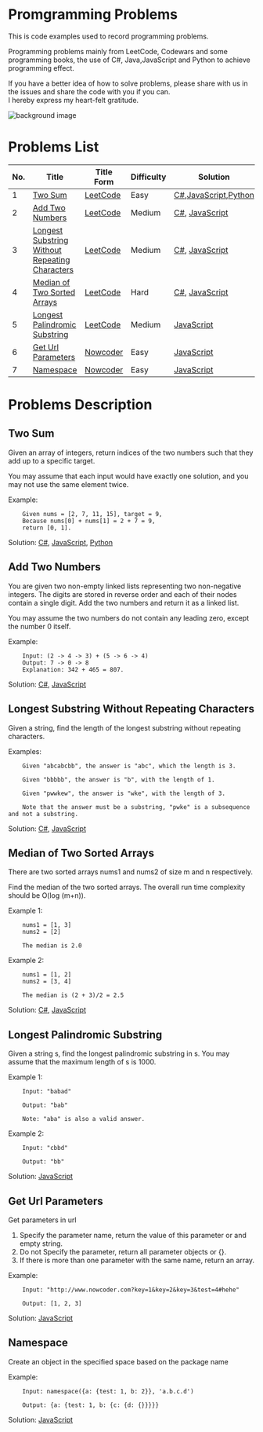 # Promgramming Problems
This is code examples used to record programming problems.

Programming problems mainly from LeetCode, Codewars and some programming books, the use of  C#, Java,JavaScript and Python to achieve programming effect.

If you have a better idea of how to solve problems, please share with us in the issues and share the code with you if you can.  
I hereby express my heart-felt gratitude.

![background image](https://github.com/SilenceHVK/Articles/raw/master/assets/images/bgImages/bg3.png)

# Problems List
| No. | Title | Title Form | Difficulty | Solution |
| ---|---|---|---|--- |
| 1 | [Two Sum](#user-content-two-sum) |  [LeetCode](https://leetcode.com/problems/two-sum/) | Easy | [C#](https://github.com/SilenceHVK/promgramming-problems/blob/master/csharp/TwoSum.cs),[JavaScript](https://github.com/SilenceHVK/promgramming-problems/blob/master/javascript/two-sum.js),[Python](https://github.com/SilenceHVK/promgramming-problems/blob/master/python/two-sum.py) |
| 2 | [Add Two Numbers](#user-content-add-two-numbers) |  [LeetCode](https://leetcode.com/problems/add-two-numbers/) | Medium | [C#](https://github.com/SilenceHVK/promgramming-problems/blob/master/csharp/AddTwoNumbers.cs), [JavaScript](https://github.com/SilenceHVK/promgramming-problems/blob/master/javascript/add-two-numbers.js) |
| 3 | [Longest Substring Without Repeating Characters](#user-content-longest-substring-without-repeating-characters) |  [LeetCode](https://leetcode.com/problems/longest-substring-without-repeating-characters/) | Medium | [C#](https://github.com/SilenceHVK/promgramming-problems/blob/master/csharp/LengthOfLongestSubstring.cs), [JavaScript](https://github.com/SilenceHVK/promgramming-problems/blob/master/javascript/length-of-longest-substring.js) |
| 4 | [Median of Two Sorted Arrays](#user-content-median-of-two-sorted-arrays) |  [LeetCode](https://leetcode.com/problems/median-of-two-sorted-arrays/) | Hard | [C#](https://github.com/SilenceHVK/promgramming-problems/blob/master/csharp/FindMedianSortedArrays.cs), [JavaScript](https://github.com/SilenceHVK/promgramming-problems/blob/master/javascript/median-of-two-sorted-arrays.js) |
| 5 | [Longest Palindromic Substring](#user-content-longest-palindromic-substring) |  [LeetCode](https://leetcode.com/problems/longest-palindromic-substring/) | Medium | [JavaScript](https://github.com/SilenceHVK/promgramming-problems/blob/master/javascript/longest-palindromic-substring.js) |
| 6 | [Get Url Parameters](#user-content-get-url-parameters) |  [Nowcoder](https://www.nowcoder.com/practice/a3ded747e3884a3c86d09d88d1652e10?tpId=2&tqId=10852&tPage=1&rp=1&ru=/ta/front-end&qru=/ta/front-end/question-ranking) | Easy | [JavaScript](https://github.com/SilenceHVK/promgramming-problems/blob/master/javascript/get-url-parameters.js) |
| 7 | [Namespace](#user-content-namespace) |  [Nowcoder](https://www.nowcoder.com/practice/a82e035501504cedbe881d08c824a381?tpId=2&tqId=10854&tPage=1&rp=1&ru=%2Fta%2Ffront-end&qru=%2Fta%2Ffront-end%2Fquestion-ranking) | Easy | [JavaScript](https://github.com/SilenceHVK/promgramming-problems/blob/master/javascript/namespace.js) |

# Problems Description
## Two Sum
Given an array of integers, return indices of the two numbers such that they add up to a specific target.

You may assume that each input would have exactly one solution, and you may not use the same element twice.

Example:
```
    Given nums = [2, 7, 11, 15], target = 9,
    Because nums[0] + nums[1] = 2 + 7 = 9,
    return [0, 1].
```

Solution:
[C#](https://github.com/SilenceHVK/promgramming-problems/blob/master/csharp/TwoSum.cs),
[JavaScript](https://github.com/SilenceHVK/promgramming-problems/blob/master/javascript/two-sum.js),
[Python](https://github.com/SilenceHVK/promgramming-problems/blob/master/python/two-sum.py)

## Add Two Numbers
You are given two non-empty linked lists representing two non-negative integers. The digits are stored in reverse order and each of their nodes contain a single digit. Add the two numbers and return it as a linked list.

You may assume the two numbers do not contain any leading zero, except the number 0 itself.

Example:
```
    Input: (2 -> 4 -> 3) + (5 -> 6 -> 4)
    Output: 7 -> 0 -> 8
    Explanation: 342 + 465 = 807.
```

Solution:
[C#](https://github.com/SilenceHVK/promgramming-problems/blob/master/csharp/AddTwoNumbers.cs), 
[JavaScript](https://github.com/SilenceHVK/promgramming-problems/blob/master/javascript/add-two-numbers.js)

## Longest Substring Without Repeating Characters
Given a string, find the length of the longest substring without repeating characters.

Examples:
```
    Given "abcabcbb", the answer is "abc", which the length is 3.

    Given "bbbbb", the answer is "b", with the length of 1.

    Given "pwwkew", the answer is "wke", with the length of 3. 
    
    Note that the answer must be a substring, "pwke" is a subsequence and not a substring.
```

Solution:
[C#](https://github.com/SilenceHVK/promgramming-problems/blob/master/csharp/LengthOfLongestSubstring.cs), 
[JavaScript](https://github.com/SilenceHVK/promgramming-problems/blob/master/javascript/length-of-longest-substring.js)

## Median of Two Sorted Arrays
There are two sorted arrays nums1 and nums2 of size m and n respectively.

Find the median of the two sorted arrays. The overall run time complexity should be O(log (m+n)).

Example 1:
```
    nums1 = [1, 3]
    nums2 = [2]

    The median is 2.0
```

Example 2:
```
    nums1 = [1, 2]
    nums2 = [3, 4]

    The median is (2 + 3)/2 = 2.5
```

Solution:
[C#](https://github.com/SilenceHVK/promgramming-problems/blob/master/csharp/FindMedianSortedArrays.cs), 
[JavaScript](https://github.com/SilenceHVK/promgramming-problems/blob/master/javascript/median-of-two-sorted-arrays.js)

## Longest Palindromic Substring
Given a string s, find the longest palindromic substring in s. You may assume that the maximum length of s is 1000.

Example 1:
```
    Input: "babad"

    Output: "bab"

    Note: "aba" is also a valid answer.
```

Example 2:
```
    Input: "cbbd"

    Output: "bb"
```

Solution:
[JavaScript](https://github.com/SilenceHVK/promgramming-problems/blob/master/javascript/longest-palindromic-substring.js)

## Get Url Parameters
Get parameters in url

1. Specify the parameter name, return the value of this parameter or and empty string.
2. Do not Specify the parameter, return all parameter objects or {}.
3. If there is more than one parameter with the same name, return an array.

Example:
```
    Input: "http://www.nowcoder.com?key=1&key=2&key=3&test=4#hehe"

    Output: [1, 2, 3]
```

Solution:
[JavaScript](https://github.com/SilenceHVK/promgramming-problems/blob/master/javascript/get-url-parameters.js)

## Namespace
Create an object in the specified space based on the package name

Example:
```
    Input: namespace({a: {test: 1, b: 2}}, 'a.b.c.d')

    Output: {a: {test: 1, b: {c: {d: {}}}}}
```

Solution:
[JavaScript](https://github.com/SilenceHVK/promgramming-problems/blob/master/javascript/namespace.js)

